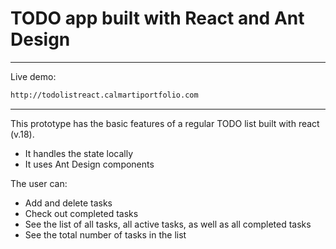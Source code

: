 # TODO app built with React and Ant Design
---
Live demo:
```sh
http://todolistreact.calmartiportfolio.com
```
---

This prototype has the basic features of a regular TODO list built with react (v.18). 

- It handles the state locally
- It uses Ant Design components  

The user can:
- Add and delete tasks
- Check out completed tasks
- See the list of all tasks, all active tasks, as     well as all completed tasks 
- See the total number of tasks in the list

 
